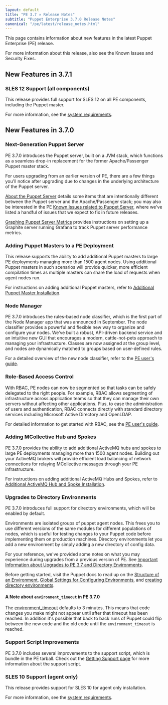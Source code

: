 ```yaml
---
layout: default
title: "PE 3.7 » Release Notes"
subtitle: "Puppet Enterprise 3.7.0 Release Notes"
canonical: "/pe/latest/release_notes.html"
---
```


This page contains information about new features in the latest Puppet Enterprise (PE) release. 

For more information about this release, also see the Known Issues and Security Fixes. 

## New Features in 3.7.1

### SLES 12 Support (all components)

This release provides full support for SLES 12 on all PE components, including the Puppet master.

For more information, see the [system requirements](./install_system_requirements.html).

## New Features in 3.7.0

### Next-Generation Puppet Server

PE 3.7.0 introduces the Puppet server, built on a JVM stack, which functions as a seamless drop-in replacement for the former Apache/Passenger Puppet master stack.

For users upgrading from an earlier version of PE, there are a few things you'll notice after upgrading due to changes in the underlying architecture of the Puppet server.

[About the Puppet Server](./install_upgrading_puppet_server_notes.html) details some items that are intentionally different between the Puppet server and the Apache/Passenger stack; you may also be interested in the PE [Known Issues related to Puppet Server](#issues-related-to-puppet-server), where we've listed a handful of issues that we expect to fix in future releases.

[Graphing Puppet Server Metrics](./puppet_server_metrics.html) provides instructions on setting up a Graphite server running Grafana to track Puppet server performance metrics.

### Adding Puppet Masters to a PE Deployment

This release supports the ability to add additional Puppet masters to large PE deployments managing more than 1500 agent nodes. Using additional Puppet masters in such scenarios will provide quicker, more efficient compilation times as multiple masters can share the load of requests when agent nodes run.

For instructions on adding additional Puppet masters, refer to [Additional Puppet Master Installation](./install_multimaster.html).

### Node Manager

PE 3.7.0 introduces the rules-based node classifier, which is the first part of the Node Manager app that was announced in September. The node classifier provides a powerful and flexible new way to organize and configure your nodes. We’ve built a robust, API-driven backend service and an intuitive new GUI that encourages a modern, cattle-not-pets approach to managing your infrastructure. Classes are now assigned at the group level, and nodes are dynamically matched to groups based on user-defined rules.

For a detailed overview of the new node classifier, refer to the [PE user's guide](./console_classes_groups_getting_started.html).

### Role-Based Access Control

With RBAC, PE nodes can now be segmented so that tasks can be safely delegated to the right people. For example, RBAC allows segmenting of infrastructure across application teams so that they can manage their own servers without affecting other applications. Plus, to ease the administration of users and authentication, RBAC connects directly with standard directory services including Microsoft Active Directory and OpenLDAP.

For detailed information to get started with RBAC, see the [PE user's guide](./rbac_intro.html).

### Adding MCollective Hub and Spokes

PE 3.7.0 provides the ability to add additional ActiveMQ hubs and spokes to large PE deployments managing more than 1500 agent nodes. Building out your ActiveMQ brokers will provide efficient load balancing of network connections for relaying MCollective messages through your PE infrastructure.

For instructions on adding additional ActiveMQ Hubs and Spokes, refer to [Additional ActiveMQ Hub and Spoke Installation](./install_add_activemq.html).

### Upgrades to Directory Environments

PE 3.7.0 introduces full support for directory environments, which will be enabled by default.

Environments are isolated groups of puppet agent nodes. This frees you to use different versions of the same modules for different populations of nodes, which is useful for testing changes to your Puppet code before implementing them on production machines. Directory environments let you add a new environment by simply adding a new directory of config data.

For your reference, we've provided some notes on what you may experience during upgrades from a previous version of PE. See [Important Information about Upgrades to PE 3.7 and Directory Environments](./install_upgrading_dir_env_notes.html).

Before getting started, visit the Puppet docs to read up on the [Structure of an  Environment](puppet/3.7/reference/environments_creating.html#structure-of-an-environment), [Global Settings for Configuring Environments](puppet/3.7/latest/reference/environments_configuring.html#global-settings-for-configuring-environments), and [creating directory environments](/puppet/3.7/reference/environments_creating.html).

#### A Note about `environment_timeout` in PE 3.7.0

The [environment_timeout](puppet/3.7/reference/environments_configuring.html#environmenttimeout) defaults to 3 minutes. This means that code changes you make might not appear until after that timeout has been reached. In addition it's possible that back to back runs of Puppet could flip between the new code and the old code until the `environment_timeout` is reached.

### Support Script Improvements

PE 3.7.0 includes several improvements to the support script, which is bundle in the PE tarball. Check out the [Getting Support page](./overview_getting_support.html#the-pe-support-script) for more information about the support script.

### SLES 10 Support (agent only)

This release provides support for SLES 10 for agent only installation.

For more information, see the [system requirements](./install_system_requirements.html).


